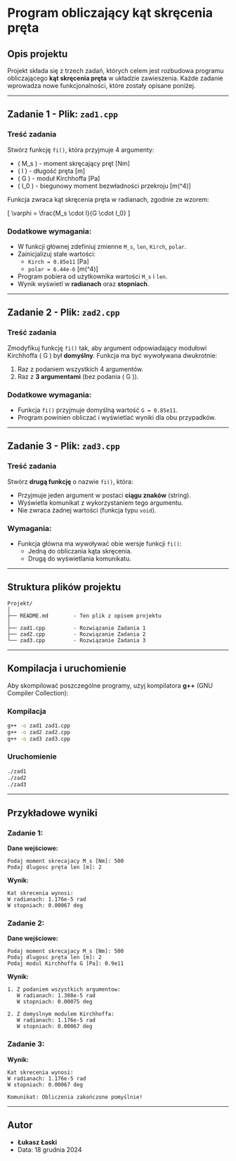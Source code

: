 # Program obliczający kąt skręcenia pręta

## Opis projektu

Projekt składa się z trzech zadań, których celem jest rozbudowa programu obliczającego **kąt skręcenia pręta** w układzie zawieszenia. Każde zadanie wprowadza nowe funkcjonalności, które zostały opisane poniżej.

---

## Zadanie 1 - Plik: `zad1.cpp`

### Treść zadania

Stwórz funkcję `fi()`, która przyjmuje 4 argumenty:
- \( M_s \) - moment skręcający pręt [Nm]
- \( l \) - długość pręta [m]
- \( G \) - moduł Kirchhoffa [Pa]
- \( I_0 \) - biegunowy moment bezwładności przekroju [m\(^4\)]

Funkcja zwraca kąt skręcenia pręta w radianach, zgodnie ze wzorem:

\[
\varphi = \frac{M_s \cdot l}{G \cdot I_0}
\]

### Dodatkowe wymagania:
- W funkcji głównej zdefiniuj zmienne `M_s`, `len`, `Kirch`, `polar`.
- Zainicjalizuj stałe wartości:
  - `Kirch = 0.85e11` [Pa]
  - `polar = 6.44e-6` [m\(^4\)]
- Program pobiera od użytkownika wartości `M_s` i `len`.
- Wynik wyświetl w **radianach** oraz **stopniach**.

---

## Zadanie 2 - Plik: `zad2.cpp`

### Treść zadania

Zmodyfikuj funkcję `fi()` tak, aby argument odpowiadający modułowi Kirchhoffa \( G \) był **domyślny**. Funkcja ma być wywoływana dwukrotnie:
1. Raz z podaniem wszystkich 4 argumentów.
2. Raz z **3 argumentami** (bez podania \( G \)).

### Dodatkowe wymagania:
- Funkcja `fi()` przyjmuje domyślną wartość `G = 0.85e11`.
- Program powinien obliczać i wyświetlać wyniki dla obu przypadków.

---

## Zadanie 3 - Plik: `zad3.cpp`

### Treść zadania

Stwórz **drugą funkcję** o nazwie `fi()`, która:
- Przyjmuje jeden argument w postaci **ciągu znaków** (string).
- Wyświetla komunikat z wykorzystaniem tego argumentu.
- Nie zwraca żadnej wartości (funkcja typu `void`).

### Wymagania:
- Funkcja główna ma wywoływać obie wersje funkcji `fi()`:
  - Jedną do obliczania kąta skręcenia.
  - Drugą do wyświetlania komunikatu.

---

## Struktura plików projektu

```
Projekt/
│
├── README.md        - Ten plik z opisem projektu
│
├── zad1.cpp         - Rozwiązanie Zadania 1
├── zad2.cpp         - Rozwiązanie Zadania 2
└── zad3.cpp         - Rozwiązanie Zadania 3
```

---

## Kompilacja i uruchomienie

Aby skompilować poszczególne programy, użyj kompilatora **g++** (GNU Compiler Collection):

### Kompilacja
```bash
g++ -o zad1 zad1.cpp
g++ -o zad2 zad2.cpp
g++ -o zad3 zad3.cpp
```

### Uruchomienie
```bash
./zad1
./zad2
./zad3
```

---

## Przykładowe wyniki

### **Zadanie 1:**
**Dane wejściowe:**
```
Podaj moment skrecajacy M_s [Nm]: 500
Podaj dlugosc pręta len [m]: 2
```
**Wynik:**
```
Kat skrecenia wynosi:
W radianach: 1.176e-5 rad
W stopniach: 0.00067 deg
```

### **Zadanie 2:**
**Dane wejściowe:**
```
Podaj moment skrecajacy M_s [Nm]: 500
Podaj dlugosc pręta len [m]: 2
Podaj modul Kirchhoffa G [Pa]: 0.9e11
```
**Wynik:**
```
1. Z podaniem wszystkich argumentow:
   W radianach: 1.308e-5 rad
   W stopniach: 0.00075 deg

2. Z domyslnym modulem Kirchhoffa:
   W radianach: 1.176e-5 rad
   W stopniach: 0.00067 deg
```

### **Zadanie 3:**
**Wynik:**
```
Kat skrecenia wynosi:
W radianach: 1.176e-5 rad
W stopniach: 0.00067 deg

Komunikat: Obliczenia zakończone pomyślnie!
```

---

## Autor

- **Łukasz Łaski**
- Data: 18 grudnia 2024

